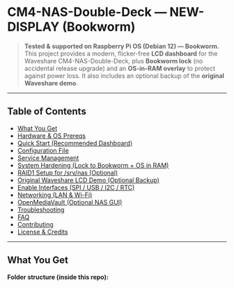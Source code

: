 # CM4-NAS-Double-Deck — NEW-DISPLAY (Bookworm)

> **Tested & supported on Raspberry Pi OS (Debian 12) — Bookworm.**  
> This project provides a modern, flicker-free **LCD dashboard** for the Waveshare CM4-NAS-Double-Deck, plus **Bookworm lock** (no accidental release upgrade) and an **OS-in-RAM overlay** to protect against power loss. It also includes an optional backup of the **original Waveshare demo**.

---

## Table of Contents

- [What You Get](#what-you-get)
- [Hardware & OS Prereqs](#hardware--os-prereqs)
- [Quick Start (Recommended Dashboard)](#quick-start-recommended-dashboard)
- [Configuration File](#configuration-file)
- [Service Management](#service-management)
- [System Hardening (Lock to Bookworm + OS in RAM)](#system-hardening-lock-to-bookworm--os-in-ram)
- [RAID1 Setup for /srv/nas (Optional)](#raid1-setup-for-srvnas-optional)
- [Original Waveshare LCD Demo (Optional Backup)](#original-waveshare-lcd-demo-optional-backup)
- [Enable Interfaces (SPI / USB / I2C / RTC)](#enable-interfaces-spi--usb--i2c--rtc)
- [Networking (LAN & Wi-Fi)](#networking-lan--wi-fi)
- [OpenMediaVault (Optional NAS GUI)](#openmediavault-optional-nas-gui)
- [Troubleshooting](#troubleshooting)
- [FAQ](#faq)
- [Contributing](#contributing)
- [License & Credits](#license--credits)

---

## What You Get

**Folder structure (inside this repo):**

